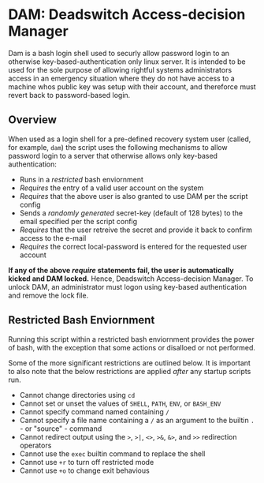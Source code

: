 # DAM: Deadswitch Access-decision Manager

Dam is a bash login shell used to securly allow password login to an otherwise key-based-authentication only linux server. It is intended to be used for the sole purpose of allowing rightful systems administrators access in an emergency situation where they do not have access to a machine whos public key was setup with their account, and thereforce must revert back to password-based login.

## Overview

When used as a login shell for a pre-defined recovery system user (called, for example, `dam`) the script uses the following mechanisms to allow password login to a server that otherwise allows only key-based authentication:

- Runs in a *restricted* bash enviornment
- *Requires* the entry of a valid user account on the system
- *Requires* that the above user is also granted to use DAM per the script config
- Sends a *randomly generated* secret-key (default of 128 bytes) to the email specified per the script config
- *Requires* that the user retreive the secret and provide it back to confirm access to the e-mail
- *Requires* the correct local-password is entered for the requested user account

**If any of the above *require* statements fail, the user is automatically kicked and DAM locked.** Hence, Deadswitch Access-decision Manager. To unlock DAM, an administrator must logon using key-based authentication and remove the lock file.

## Restricted Bash Enviornment

Running this script within a restricted bash enviornment provides the power of bash, with the exception that some actions or disalloed or not performed. 

Some of the more significant restrictions are outlined below. It is important to also note that the below restrictions are applied *after* any startup scripts run.

- Cannot change directories using `cd`
- Cannot set or unset the values of `SHELL`, `PATH`, `ENV`, or `BASH_ENV`
- Cannot specify command named containing `/`
- Cannot specify a file name containing a `/` as an argument to the builtin `.` - or "source" - command
- Cannot redirect output using the `>`, `>|`, `<>`, `>&`, `&>`, and `>>` redirection operators
- Cannot use the `exec` builtin command to replace the shell
- Cannot use `+r` to turn off restricted mode
- Cannot use `+o` to change exit behavious
